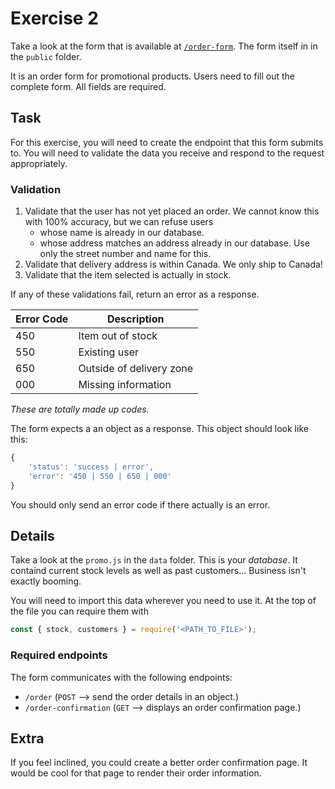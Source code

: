 # Exercise 2

Take a look at the form that is available at [`/order-form`](http://localhost:8000/user-form). The form itself in in the `public` folder.

It is an order form for promotional products. Users need to fill out the complete form. All fields are required.

## Task

For this exercise, you will need to create the endpoint that this form submits to. You will need to validate the data you receive and respond to the request appropriately.

### Validation

1. Validate that the user has not yet placed an order. We cannot know this with 100% accuracy, but we can refuse users
    - whose name is already in our database.
    - whose address matches an address already in our database. Use only the street number and name for this.
2. Validate that delivery address is within Canada. We only ship to Canada!
3. Validate that the item selected is actually in stock.

If any of these validations fail, return an error as a response.

| Error Code | Description              |
| ---------- | ------------------------ |
| 450        | Item out of stock        |
| 550        | Existing user            |
| 650        | Outside of delivery zone |
| 000        | Missing information      |

_These are totally made up codes._

The form expects a an object as a response. This object should look like this:

```js
{
    'status': 'success | error',
    'error': '450 | 550 | 650 | 000'
}
```

You should only send an error code if there actually is an error.

## Details

Take a look at the `promo.js` in the `data` folder. This is your _database_. It containd current stock levels as well as past customers... Business isn't exactly booming.

You will need to import this data wherever you need to use it. At the top of the file you can require them with 

```js
const { stock, customers } = require('<PATH_TO_FILE>');
```

### Required endpoints

The form communicates with the following endpoints:

- `/order` (`POST` --> send the order details in an object.)
- `/order-confirmation` (`GET` --> displays an order confirmation page.)

## Extra

If you feel inclined, you could create a better order confirmation page. It would be cool for that page to render their order information.

